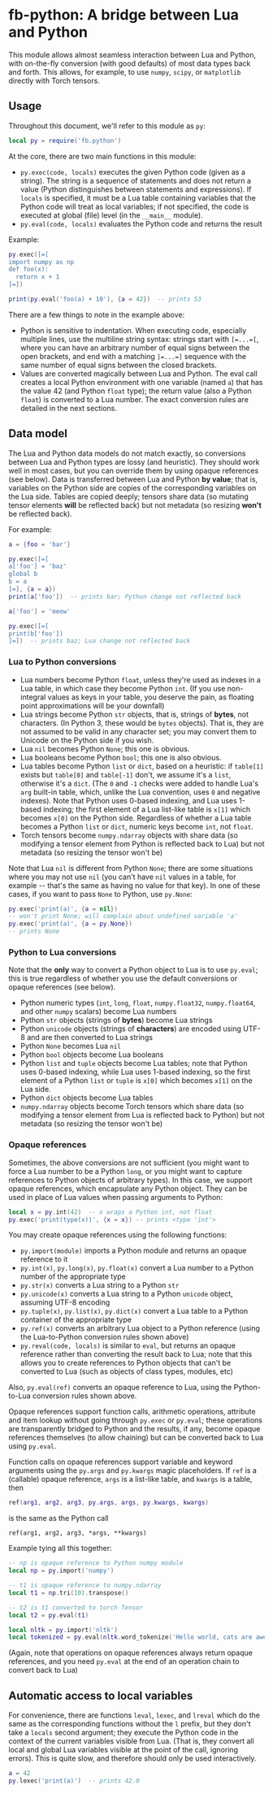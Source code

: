 # fb-python: A bridge between Lua and Python

This module allows almost seamless interaction between Lua and Python, with
on-the-fly conversion (with good defaults) of most data types back and forth.
This allows, for example, to use `numpy`, `scipy`, or `matplotlib` directly
with Torch tensors.

## Usage

Throughout this document, we'll refer to this module as `py`:
```lua
local py = require('fb.python')
```

At the core, there are two main functions in this module:
* `py.exec(code, locals)` executes the given Python code (given as a string).
  The string is a sequence of statements and does not return a value (Python
  distinguishes between statements and expressions). If `locals` is specified,
  it must be a Lua table containing variables that the Python code will treat
  as local variables; if not specified, the code is executed at global (file)
  level (in the `__main__` module).
* `py.eval(code, locals)` evaluates the Python code and returns the result

Example:
```lua
py.exec([=[
import numpy as np
def foo(x):
  return x + 1
]=])

print(py.eval('foo(a) + 10'), {a = 42})  -- prints 53
```

There are a few things to note in the example above:
* Python is sensitive to indentation. When executing code, especially multiple
  lines, use the multiline string syntax: strings start with `[=...=[`, where
  you can have an arbitrary number of equal signs between the open brackets, and
  end with a matching `]=...=]` sequence with the same number of equal signs
  between the closed brackets.
* Values are converted magically between Lua and Python. The eval call creates
  a local Python environment with one variable (named `a`) that has the value
  42 (and Python `float` type); the return value (also a Python `float`) is
  converted to a Lua number. The exact conversion rules are detailed in the next
  sections.

## Data model

The Lua and Python data models do not match exactly, so conversions between Lua
and Python types are lossy (and heuristic). They should work well in most
cases, but you can override them by using opaque references (see below). Data
is transferred between Lua and Python **by value**; that is, variables on the
Python side are copies of the corresponding variables on the Lua side. Tables
are copied deeply; tensors share data (so mutating tensor elements **will** be
reflected back) but not metadata (so resizing **won't** be reflected back).

For example:
```lua
a = {foo = 'bar'}

py.exec([=[
a['foo'] = 'baz'
global b
b = a
]=], {a = a})
print(a['foo'])  -- prints bar; Python change not reflected back

a['foo'] = 'meow'

py.exec([=[
print(b['foo'])
]=])  -- prints baz; Lua change not reflected back
```

### Lua to Python conversions

* Lua numbers become Python `float`, unless they're used as indexes in a Lua
  table, in which case they become Python `int`. (If you use non-integral
  values as keys in your table, you deserve the pain, as floating point
  approximations will be your downfall)
* Lua strings become Python `str` objects, that is, strings of **bytes**, not
  characters. (In Python 3, these would be `bytes` objects). That is, they are
  not assumed to be valid in any character set; you may convert them to
  Unicode on the Python side if you wish.
* Lua `nil` becomes Python `None`; this one is obvious.
* Lua booleans become Python `bool`; this one is also obvious.
* Lua tables become Python `list` or `dict`, based on a heuristic: if
  `table[1]` exists but `table[0]` and `table[-1]` don't, we assume it's a
  `list`, otherwise it's a `dict`. (The `0` and `-1` checks were added to
  handle Lua's `arg` built-in table, which, unlike the Lua convention, uses `0`
  and negative indexes). Note that Python uses 0-based indexing, and Lua uses
  1-based indexing; the first element of a Lua list-like table is `x[1]` which
  becomes `x[0]` on the Python side. Regardless of whether a Lua table becomes a
  Python `list` or `dict`, numeric keys become `int`, not `float`.
* Torch tensors become `numpy.ndarray` objects with share data (so modifying a
  tensor element from Python is reflected back to Lua) but not metadata
  (so resizing the tensor won't be)

Note that Lua `nil` is different from Python `None`; there are some situations
where you may not use `nil` (you can't have `nil` values in a table, for
example -- that's the same as having no value for that key). In one of these
cases, if you want to pass `None` to Python, use `py.None`:
```lua
py.exec('print(a)', {a = nil})
-- won't print None; will complain about undefined variable 'a'
py.exec('print(a)', {a = py.None})
-- prints None
```

### Python to Lua conversions

Note that the **only** way to convert a Python object to Lua is to use
`py.eval`; this is true regardless of whether you use the default conversions
or opaque references (see below).

* Python numeric types (`int`, `long`, `float`, `numpy.float32`,
  `numpy.float64`, and other `numpy` scalars) become Lua numbers
* Python `str` objects (strings of **bytes**) become Lua strings
* Python `unicode` objects (strings of **characters**) are encoded using UTF-8
  and are then converted to Lua strings
* Python `None` becomes Lua `nil`
* Python `bool` objects become Lua booleans
* Python `list` and `tuple` objects become Lua tables; note that Python uses
  0-based indexing, while Lua uses 1-based indexing, so the first element of
  a Python `list` or `tuple` is `x[0]` which becomes `x[1]` on the Lua side.
* Python `dict` objects become Lua tables
* `numpy.ndarray` objects become Torch tensors which share data (so modifying
  a tensor element from Lua is reflected back to Python) but not metadata
  (so resizing the tensor won't be)

### Opaque references

Sometimes, the above conversions are not sufficient (you might want to force a
Lua number to be a Python `long`, or you might want to capture references to
Python objects of arbitrary types). In this case, we support opaque references,
which encapsulate any Python object. They can be used in place of Lua values
when passing arguments to Python:

```lua
local x = py.int(42)  -- x wraps a Python int, not float
py.exec('print(type(x))', {x = x}) -- prints <type 'int'>
```

You may create opaque references using the following functions:
* `py.import(module)` imports a Python module and returns an opaque reference
  to it
* `py.int(x)`, `py.long(x)`, `py.float(x)` convert a Lua number to a Python
  number of the appropriate type
* `py.str(x)` converts a Lua string to a Python `str`
* `py.unicode(x)` converts a Lua string to a Python `unicode` object, assuming
  UTF-8 encoding
* `py.tuple(x)`, `py.list(x)`, `py.dict(x)` convert a Lua table to a Python
  container of the appropriate type
* `py.ref(x)` converts an arbitrary Lua object to a Python reference (using the
  Lua-to-Python conversion rules shown above)
* `py.reval(code, locals)` is similar to `eval`, but returns an opaque reference
  rather than converting the result back to Lua; note that this allows you to
  create references to Python objects that can't be converted to Lua (such
  as objects of class types, modules, etc)

Also, `py.eval(ref)` converts an opaque reference to Lua, using the
Python-to-Lua conversion rules shown above.

Opaque references support function calls, arithmetic operations, attribute and
item lookup without going through `py.exec` or `py.eval`; these operations
are transparently bridged to Python and the results, if any, become
opaque references themselves (to allow chaining) but can be converted back to
Lua using `py.eval`.

Function calls on opaque references support variable and keyword arguments
using the `py.args` and `py.kwargs` magic placeholders. If `ref` is a
(callable) opaque reference, `args` is a list-like table, and `kwargs` is a
table, then
```lua
ref(arg1, arg2, arg3, py.args, args, py.kwargs, kwargs)
```
is the same as the Python call
```
ref(arg1, arg2, arg3, *args, **kwargs)
```

Example tying all this together:

```lua
-- np is opaque reference to Python numpy module
local np = py.import('numpy')

-- t1 is opaque reference to numpy.ndarray
local t1 = np.tri(10).transpose()

-- t2 is t1 converted to torch Tensor
local t2 = py.eval(t1)

local nltk = py.import('nltk')
local tokenized = py.eval(nltk.word_tokenize('Hello world, cats are awesome'))
```

(Again, note that operations on opaque references always return opaque
references, and you need `py.eval` at the end of an operation chain to
convert back to Lua)

## Automatic access to local variables

For convenience, there are functions `leval`, `lexec`, and `lreval` which do
the same as the corresponding functions without the `l` prefix, but they don't
take a `locals` second argument; they execute the Python code in the context of
the current variables visible from Lua. (That is, they convert all local and
global Lua variables visible at the point of the call, ignoring errors). This
is quite slow, and therefore should only be used interactively.
```lua
a = 42
py.lexec('print(a)')  -- prints 42.0
```

